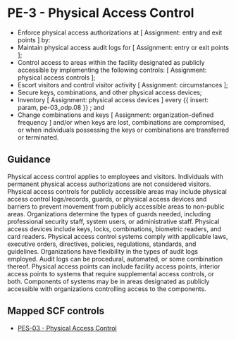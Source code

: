 # PE-3 - Physical Access Control
- Enforce physical access authorizations at \[ Assignment: entry and exit points \] by:
- Maintain physical access audit logs for \[ Assignment: entry or exit points \];
- Control access to areas within the facility designated as publicly accessible by implementing the following controls: \[ Assignment: physical access controls \];
- Escort visitors and control visitor activity \[ Assignment: circumstances \];
- Secure keys, combinations, and other physical access devices;
- Inventory \[ Assignment: physical access devices \] every {{ insert: param, pe-03_odp.08 }} ; and
- Change combinations and keys \[ Assignment: organization-defined frequency \] and/or when keys are lost, combinations are compromised, or when individuals possessing the keys or combinations are transferred or terminated.
## Guidance
Physical access control applies to employees and visitors. Individuals with permanent physical access authorizations are not considered visitors. Physical access controls for publicly accessible areas may include physical access control logs/records, guards, or physical access devices and barriers to prevent movement from publicly accessible areas to non-public areas. Organizations determine the types of guards needed, including professional security staff, system users, or administrative staff. Physical access devices include keys, locks, combinations, biometric readers, and card readers. Physical access control systems comply with applicable laws, executive orders, directives, policies, regulations, standards, and guidelines. Organizations have flexibility in the types of audit logs employed. Audit logs can be procedural, automated, or some combination thereof. Physical access points can include facility access points, interior access points to systems that require supplemental access controls, or both. Components of systems may be in areas designated as publicly accessible with organizations controlling access to the components.
## Mapped SCF controls
- [PES-03 - Physical Access Control](../scf/pes-03-physicalaccesscontrol.md)
